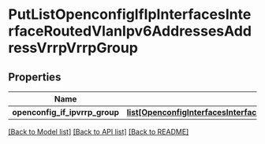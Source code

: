 # PutListOpenconfigIfIpInterfacesInterfaceRoutedVlanIpv6AddressesAddressVrrpVrrpGroup

## Properties
Name | Type | Description | Notes
------------ | ------------- | ------------- | -------------
**openconfig_if_ipvrrp_group** | [**list[OpenconfigInterfacesInterfacesOpenconfiginterfacesinterfacesSubinterfacesOpenconfigifipipv6AddressesVrrpVrrpgroup]**](OpenconfigInterfacesInterfacesOpenconfiginterfacesinterfacesSubinterfacesOpenconfigifipipv6AddressesVrrpVrrpgroup.md) |  | [optional] 

[[Back to Model list]](../README.md#documentation-for-models) [[Back to API list]](../README.md#documentation-for-api-endpoints) [[Back to README]](../README.md)


